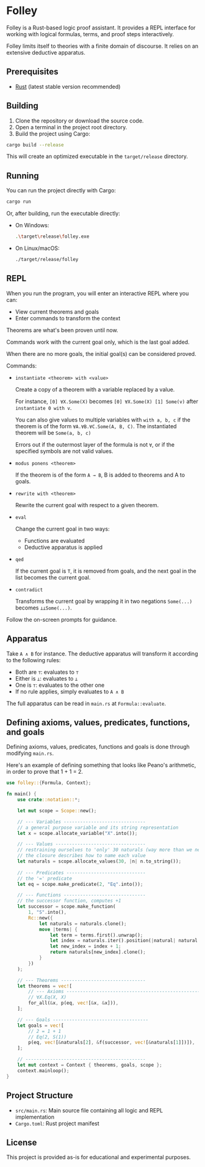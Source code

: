 # Folley

Folley is a Rust-based logic proof assistant. It provides a REPL interface for working with logical formulas, terms, and proof steps interactively.

Folley limits itself to theories with a finite domain of discourse. It relies on an extensive deductive apparatus.

## Prerequisites

- [Rust](https://www.rust-lang.org/tools/install) (latest stable version recommended)

## Building

1. Clone the repository or download the source code.
2. Open a terminal in the project root directory.
3. Build the project using Cargo:

```sh
cargo build --release
```

This will create an optimized executable in the `target/release` directory.

## Running

You can run the project directly with Cargo:

```sh
cargo run
```

Or, after building, run the executable directly:

- On Windows:
  ```sh
  .\target\release\folley.exe
  ```
- On Linux/macOS:
  ```sh
  ./target/release/folley
  ```

## REPL

When you run the program, you will enter an interactive REPL where you can:
- View current theorems and goals
- Enter commands to transform the context

Theorems are what's been proven until now.

Commands work with the current goal only, which is the last goal added.

When there are no more goals, the initial goal(s) can be considered proved.

Commands:
- `instantiate <theorem> with <value>`

  Create a copy of a theorem with a variable replaced by a value.
  
  For instance, `[0] ∀X.Some(X)`
  becomes `[0] ∀X.Some(X) [1] Some(v)`
  after `instantiate 0 with v`.

  You can also give values to multiple variables with
  `with a, b, c` if the theorem is of the form `∀A.∀B.∀C.Some(A, B, C)`.
  The instantiated theorem will be `Some(a, b, c)`

  Errors out if the outermost layer of the formula is not `∀`, or if the
  specified symbols are not valid values.

- `modus ponens <theorem>`

  If the theorem is of the form `A → B`, B is added to theorems and A to goals.

- `rewrite with <theorem>`

  Rewrite the current goal with respect to a given theorem.

- `eval`

  Change the current goal in two ways:
  - Functions are evaluated
  - Deductive apparatus is applied

- `qed`

  If the current goal is `T`, it is removed from goals,
  and the next goal in the list becomes the current goal.

- `contradict`

  Transforms the current goal by wrapping it in two negations
  `Some(...)` becomes `⊥⊥Some(...)`.

Follow the on-screen prompts for guidance.

## Apparatus

Take `A ∧ B` for instance. The deductive apparatus will transform it according to the following rules:

- Both are `⊤`: evaluates to `⊤`
- Either is `⊥`: evaluates to `⊥`
- One is `⊤`: evaluates to the other one
- If no rule applies, simply evaluates to `A ∧ B`

The full apparatus can be read in `main.rs` at `Formula::evaluate`.

## Defining axioms, values, predicates, functions, and goals

Defining axioms, values, predicates, functions and goals is done through modifying `main.rs`.

Here's an example of defining something that looks like Peano's arithmetic, in order to prove that 1 + 1 = 2.

```rust
use folley::{Formula, Context};

fn main() {
    use crate::notation::*;

    let mut scope = Scope::new();

    // --- Variables ------------------------------
	// a general purpose variable and its string representation
    let x = scope.allocate_variable("X".into());

    // --- Values ---------------------------------
	// restraining ourselves to 'only' 30 naturals (way more than we need though)
	// the closure describes how to name each value
    let naturals = scope.allocate_values(30, |n| n.to_string());
    
    // --- Predicates -----------------------------
	// the '=' predicate
    let eq = scope.make_predicate(2, "Eq".into());

    // --- Functions ------------------------------
	// the successor function, computes +1
    let successor = scope.make_function(
        1, "S".into(),
        Rc::new({
            let naturals = naturals.clone();
            move |terms| {
                let term = terms.first().unwrap();
                let index = naturals.iter().position(|natural| natural == term).expect("Can't process non natural");
                let new_index = index + 1;
                return naturals[new_index].clone();
            }
        })
    );

    // --- Theorems -------------------------------
    let theorems = vec![
        // --- Axioms -------------------------------------------------------
        // ∀X.Eq(X, X)
        for_all(&x, p(eq, vec![&x, &x])),
    ];

    // --- Goals -----------------------------------
    let goals = vec![
        // 2 = 1 + 1
        // Eq(2, S(1))
        p(eq, vec![&naturals[2], &f(successor, vec![&naturals[1]])]),
    ];

    // --------------------------------------------
    let mut context = Context { theorems, goals, scope };
    context.mainloop();
}
```

## Project Structure

- `src/main.rs`: Main source file containing all logic and REPL implementation
- `Cargo.toml`: Rust project manifest

## License

This project is provided as-is for educational and experimental purposes.

